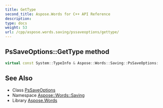 ```yaml
---
title: GetType
second_title: Aspose.Words for C++ API Reference
description: 
type: docs
weight: 53
url: /cpp/aspose.words.saving/pssaveoptions/gettype/
---
```

## PsSaveOptions::GetType method




```cpp
virtual const System::TypeInfo & Aspose::Words::Saving::PsSaveOptions::GetType() const override
```

## See Also

* Class [PsSaveOptions](../)
* Namespace [Aspose::Words::Saving](../../)
* Library [Aspose.Words](../../../)
